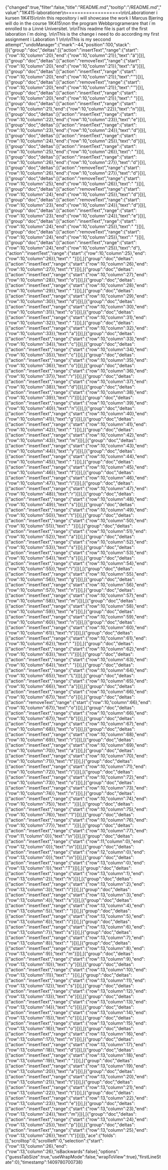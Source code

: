 {"changed":true,"filter":false,"title":"README.md","tooltip":"/README.md","value":"1IK415-laborationer\n===================\n\nLaborationer i kursen 1IK415\n\nIn this repository i will showcase the work I Marcus Bjering will do in the course 1IK415\non the program Webbprogramerare that i´m enrolled to a Linné Universitet. \n\nThis readme file is part of the first laboration i´m doing. \n\nThis is the change i need to do according my first assignment i Laboration 1 \n\n\nThis is my seccond attempt","undoManager":{"mark":-44,"position":100,"stack":[[{"group":"doc","deltas":[{"action":"insertText","range":{"start":{"row":10,"column":20},"end":{"row":10,"column":21}},"text":"ä"}]}],[{"group":"doc","deltas":[{"action":"removeText","range":{"start":{"row":10,"column":20},"end":{"row":10,"column":21}},"text":"ä"}]}],[{"group":"doc","deltas":[{"action":"insertText","range":{"start":{"row":10,"column":20},"end":{"row":10,"column":21}},"text":"'"}]}],[{"group":"doc","deltas":[{"action":"removeText","range":{"start":{"row":10,"column":20},"end":{"row":10,"column":21}},"text":"'"}]}],[{"group":"doc","deltas":[{"action":"insertText","range":{"start":{"row":10,"column":20},"end":{"row":10,"column":21}},"text":" "}]}],[{"group":"doc","deltas":[{"action":"insertText","range":{"start":{"row":10,"column":21},"end":{"row":10,"column":22}},"text":"n"}]}],[{"group":"doc","deltas":[{"action":"insertText","range":{"start":{"row":10,"column":22},"end":{"row":10,"column":23}},"text":"e"}]}],[{"group":"doc","deltas":[{"action":"insertText","range":{"start":{"row":10,"column":23},"end":{"row":10,"column":24}},"text":"d"}]}],[{"group":"doc","deltas":[{"action":"insertText","range":{"start":{"row":10,"column":24},"end":{"row":10,"column":25}},"text":"d"}]}],[{"group":"doc","deltas":[{"action":"insertText","range":{"start":{"row":10,"column":25},"end":{"row":10,"column":26}},"text":" "}]}],[{"group":"doc","deltas":[{"action":"insertText","range":{"start":{"row":10,"column":26},"end":{"row":10,"column":27}},"text":"d"}]}],[{"group":"doc","deltas":[{"action":"removeText","range":{"start":{"row":10,"column":26},"end":{"row":10,"column":27}},"text":"d"}]}],[{"group":"doc","deltas":[{"action":"removeText","range":{"start":{"row":10,"column":25},"end":{"row":10,"column":26}},"text":" "}]}],[{"group":"doc","deltas":[{"action":"removeText","range":{"start":{"row":10,"column":24},"end":{"row":10,"column":25}},"text":"d"}]}],[{"group":"doc","deltas":[{"action":"removeText","range":{"start":{"row":10,"column":23},"end":{"row":10,"column":24}},"text":"d"}]}],[{"group":"doc","deltas":[{"action":"insertText","range":{"start":{"row":10,"column":23},"end":{"row":10,"column":24}},"text":"e"}]}],[{"group":"doc","deltas":[{"action":"insertText","range":{"start":{"row":10,"column":24},"end":{"row":10,"column":25}},"text":" "}]}],[{"group":"doc","deltas":[{"action":"removeText","range":{"start":{"row":10,"column":24},"end":{"row":10,"column":25}},"text":" "}]}],[{"group":"doc","deltas":[{"action":"insertText","range":{"start":{"row":10,"column":24},"end":{"row":10,"column":25}},"text":"d"},{"action":"insertText","range":{"start":{"row":10,"column":25},"end":{"row":10,"column":26}},"text":" "}]}],[{"group":"doc","deltas":[{"action":"insertText","range":{"start":{"row":10,"column":26},"end":{"row":10,"column":27}},"text":"t"}]}],[{"group":"doc","deltas":[{"action":"insertText","range":{"start":{"row":10,"column":27},"end":{"row":10,"column":28}},"text":"o"}]}],[{"group":"doc","deltas":[{"action":"insertText","range":{"start":{"row":10,"column":28},"end":{"row":10,"column":29}},"text":" "}]}],[{"group":"doc","deltas":[{"action":"insertText","range":{"start":{"row":10,"column":29},"end":{"row":10,"column":30}},"text":"d"}]}],[{"group":"doc","deltas":[{"action":"insertText","range":{"start":{"row":10,"column":30},"end":{"row":10,"column":31}},"text":"o"}]}],[{"group":"doc","deltas":[{"action":"insertText","range":{"start":{"row":10,"column":31},"end":{"row":10,"column":32}},"text":" "}]}],[{"group":"doc","deltas":[{"action":"insertText","range":{"start":{"row":10,"column":32},"end":{"row":10,"column":33}},"text":"a"}]}],[{"group":"doc","deltas":[{"action":"insertText","range":{"start":{"row":10,"column":33},"end":{"row":10,"column":34}},"text":"c"}]}],[{"group":"doc","deltas":[{"action":"insertText","range":{"start":{"row":10,"column":34},"end":{"row":10,"column":35}},"text":"c"}]}],[{"group":"doc","deltas":[{"action":"insertText","range":{"start":{"row":10,"column":35},"end":{"row":10,"column":36}},"text":"o"}]}],[{"group":"doc","deltas":[{"action":"insertText","range":{"start":{"row":10,"column":36},"end":{"row":10,"column":37}},"text":"r"}]}],[{"group":"doc","deltas":[{"action":"insertText","range":{"start":{"row":10,"column":37},"end":{"row":10,"column":38}},"text":"d"}]}],[{"group":"doc","deltas":[{"action":"insertText","range":{"start":{"row":10,"column":38},"end":{"row":10,"column":39}},"text":"i"}]}],[{"group":"doc","deltas":[{"action":"insertText","range":{"start":{"row":10,"column":39},"end":{"row":10,"column":40}},"text":"n"}]}],[{"group":"doc","deltas":[{"action":"insertText","range":{"start":{"row":10,"column":40},"end":{"row":10,"column":41}},"text":"g"}]}],[{"group":"doc","deltas":[{"action":"insertText","range":{"start":{"row":10,"column":41},"end":{"row":10,"column":42}},"text":" "}]}],[{"group":"doc","deltas":[{"action":"insertText","range":{"start":{"row":10,"column":42},"end":{"row":10,"column":43}},"text":"m"}]}],[{"group":"doc","deltas":[{"action":"insertText","range":{"start":{"row":10,"column":43},"end":{"row":10,"column":44}},"text":"y"}]}],[{"group":"doc","deltas":[{"action":"insertText","range":{"start":{"row":10,"column":44},"end":{"row":10,"column":45}},"text":" "}]}],[{"group":"doc","deltas":[{"action":"insertText","range":{"start":{"row":10,"column":45},"end":{"row":10,"column":46}},"text":"f"}]}],[{"group":"doc","deltas":[{"action":"insertText","range":{"start":{"row":10,"column":46},"end":{"row":10,"column":47}},"text":"i"}]}],[{"group":"doc","deltas":[{"action":"insertText","range":{"start":{"row":10,"column":47},"end":{"row":10,"column":48}},"text":"r"}]}],[{"group":"doc","deltas":[{"action":"insertText","range":{"start":{"row":10,"column":48},"end":{"row":10,"column":49}},"text":"s"}]}],[{"group":"doc","deltas":[{"action":"insertText","range":{"start":{"row":10,"column":49},"end":{"row":10,"column":50}},"text":"t"}]}],[{"group":"doc","deltas":[{"action":"insertText","range":{"start":{"row":10,"column":50},"end":{"row":10,"column":51}},"text":" "}]}],[{"group":"doc","deltas":[{"action":"insertText","range":{"start":{"row":10,"column":51},"end":{"row":10,"column":52}},"text":"a"}]}],[{"group":"doc","deltas":[{"action":"insertText","range":{"start":{"row":10,"column":52},"end":{"row":10,"column":53}},"text":"s"}]}],[{"group":"doc","deltas":[{"action":"insertText","range":{"start":{"row":10,"column":53},"end":{"row":10,"column":54}},"text":"s"}]}],[{"group":"doc","deltas":[{"action":"insertText","range":{"start":{"row":10,"column":54},"end":{"row":10,"column":55}},"text":"i"}]}],[{"group":"doc","deltas":[{"action":"insertText","range":{"start":{"row":10,"column":55},"end":{"row":10,"column":56}},"text":"g"}]}],[{"group":"doc","deltas":[{"action":"insertText","range":{"start":{"row":10,"column":56},"end":{"row":10,"column":57}},"text":"n"}]}],[{"group":"doc","deltas":[{"action":"insertText","range":{"start":{"row":10,"column":57},"end":{"row":10,"column":58}},"text":"m"}]}],[{"group":"doc","deltas":[{"action":"insertText","range":{"start":{"row":10,"column":58},"end":{"row":10,"column":59}},"text":"e"}]}],[{"group":"doc","deltas":[{"action":"insertText","range":{"start":{"row":10,"column":59},"end":{"row":10,"column":60}},"text":"n"}]}],[{"group":"doc","deltas":[{"action":"insertText","range":{"start":{"row":10,"column":60},"end":{"row":10,"column":61}},"text":"t"}]}],[{"group":"doc","deltas":[{"action":"insertText","range":{"start":{"row":10,"column":61},"end":{"row":10,"column":62}},"text":" "}]}],[{"group":"doc","deltas":[{"action":"insertText","range":{"start":{"row":10,"column":62},"end":{"row":10,"column":63}},"text":"i"}]}],[{"group":"doc","deltas":[{"action":"insertText","range":{"start":{"row":10,"column":63},"end":{"row":10,"column":64}},"text":" "}]}],[{"group":"doc","deltas":[{"action":"insertText","range":{"start":{"row":10,"column":64},"end":{"row":10,"column":65}},"text":"L"}]}],[{"group":"doc","deltas":[{"action":"insertText","range":{"start":{"row":10,"column":65},"end":{"row":10,"column":66}},"text":"a"}]}],[{"group":"doc","deltas":[{"action":"insertText","range":{"start":{"row":10,"column":66},"end":{"row":10,"column":67}},"text":"o"}]}],[{"group":"doc","deltas":[{"action":"removeText","range":{"start":{"row":10,"column":66},"end":{"row":10,"column":67}},"text":"o"}]}],[{"group":"doc","deltas":[{"action":"insertText","range":{"start":{"row":10,"column":66},"end":{"row":10,"column":67}},"text":"b"}]}],[{"group":"doc","deltas":[{"action":"insertText","range":{"start":{"row":10,"column":67},"end":{"row":10,"column":68}},"text":"o"}]}],[{"group":"doc","deltas":[{"action":"insertText","range":{"start":{"row":10,"column":68},"end":{"row":10,"column":69}},"text":"r"}]}],[{"group":"doc","deltas":[{"action":"insertText","range":{"start":{"row":10,"column":69},"end":{"row":10,"column":70}},"text":"a"}]}],[{"group":"doc","deltas":[{"action":"insertText","range":{"start":{"row":10,"column":70},"end":{"row":10,"column":71}},"text":"t"}]}],[{"group":"doc","deltas":[{"action":"insertText","range":{"start":{"row":10,"column":71},"end":{"row":10,"column":72}},"text":"i"}]}],[{"group":"doc","deltas":[{"action":"insertText","range":{"start":{"row":10,"column":72},"end":{"row":10,"column":73}},"text":"o"}]}],[{"group":"doc","deltas":[{"action":"insertText","range":{"start":{"row":10,"column":73},"end":{"row":10,"column":74}},"text":"n"}]}],[{"group":"doc","deltas":[{"action":"insertText","range":{"start":{"row":10,"column":74},"end":{"row":10,"column":75}},"text":" "}]}],[{"group":"doc","deltas":[{"action":"insertText","range":{"start":{"row":10,"column":75},"end":{"row":10,"column":76}},"text":"1"}]}],[{"group":"doc","deltas":[{"action":"insertText","range":{"start":{"row":10,"column":76},"end":{"row":10,"column":77}},"text":" "}]}],[{"group":"doc","deltas":[{"action":"insertText","range":{"start":{"row":10,"column":77},"end":{"row":11,"column":0}},"text":"\n"}]}],[{"group":"doc","deltas":[{"action":"insertText","range":{"start":{"row":11,"column":0},"end":{"row":12,"column":0}},"text":"\n"}]}],[{"group":"doc","deltas":[{"action":"insertText","range":{"start":{"row":12,"column":0},"end":{"row":13,"column":0}},"text":"\n"}]}],[{"group":"doc","deltas":[{"action":"insertText","range":{"start":{"row":13,"column":0},"end":{"row":13,"column":1}},"text":"T"}]}],[{"group":"doc","deltas":[{"action":"insertText","range":{"start":{"row":13,"column":1},"end":{"row":13,"column":2}},"text":"h"}]}],[{"group":"doc","deltas":[{"action":"insertText","range":{"start":{"row":13,"column":2},"end":{"row":13,"column":3}},"text":"i"}]}],[{"group":"doc","deltas":[{"action":"insertText","range":{"start":{"row":13,"column":3},"end":{"row":13,"column":4}},"text":"s"}]}],[{"group":"doc","deltas":[{"action":"insertText","range":{"start":{"row":13,"column":4},"end":{"row":13,"column":5}},"text":" "}]}],[{"group":"doc","deltas":[{"action":"insertText","range":{"start":{"row":13,"column":5},"end":{"row":13,"column":6}},"text":"i"}]}],[{"group":"doc","deltas":[{"action":"insertText","range":{"start":{"row":13,"column":6},"end":{"row":13,"column":7}},"text":"s"}]}],[{"group":"doc","deltas":[{"action":"insertText","range":{"start":{"row":13,"column":7},"end":{"row":13,"column":8}},"text":" "}]}],[{"group":"doc","deltas":[{"action":"insertText","range":{"start":{"row":13,"column":8},"end":{"row":13,"column":9}},"text":"m"}]}],[{"group":"doc","deltas":[{"action":"insertText","range":{"start":{"row":13,"column":9},"end":{"row":13,"column":10}},"text":"y"}]}],[{"group":"doc","deltas":[{"action":"insertText","range":{"start":{"row":13,"column":10},"end":{"row":13,"column":11}},"text":" "}]}],[{"group":"doc","deltas":[{"action":"insertText","range":{"start":{"row":13,"column":11},"end":{"row":13,"column":12}},"text":"s"}]}],[{"group":"doc","deltas":[{"action":"insertText","range":{"start":{"row":13,"column":12},"end":{"row":13,"column":13}},"text":"e"}]}],[{"group":"doc","deltas":[{"action":"insertText","range":{"start":{"row":13,"column":13},"end":{"row":13,"column":14}},"text":"c"}]}],[{"group":"doc","deltas":[{"action":"insertText","range":{"start":{"row":13,"column":14},"end":{"row":13,"column":15}},"text":"c"}]}],[{"group":"doc","deltas":[{"action":"insertText","range":{"start":{"row":13,"column":15},"end":{"row":13,"column":16}},"text":"o"}]}],[{"group":"doc","deltas":[{"action":"insertText","range":{"start":{"row":13,"column":16},"end":{"row":13,"column":17}},"text":"n"}]}],[{"group":"doc","deltas":[{"action":"insertText","range":{"start":{"row":13,"column":17},"end":{"row":13,"column":18}},"text":"d"}]}],[{"group":"doc","deltas":[{"action":"insertText","range":{"start":{"row":13,"column":18},"end":{"row":13,"column":19}},"text":" "}]}],[{"group":"doc","deltas":[{"action":"insertText","range":{"start":{"row":13,"column":19},"end":{"row":13,"column":20}},"text":"a"}]}],[{"group":"doc","deltas":[{"action":"insertText","range":{"start":{"row":13,"column":20},"end":{"row":13,"column":21}},"text":"t"}]}],[{"group":"doc","deltas":[{"action":"insertText","range":{"start":{"row":13,"column":21},"end":{"row":13,"column":22}},"text":"t"}]}],[{"group":"doc","deltas":[{"action":"insertText","range":{"start":{"row":13,"column":22},"end":{"row":13,"column":23}},"text":"e"}]}],[{"group":"doc","deltas":[{"action":"insertText","range":{"start":{"row":13,"column":23},"end":{"row":13,"column":24}},"text":"m"}]}],[{"group":"doc","deltas":[{"action":"insertText","range":{"start":{"row":13,"column":24},"end":{"row":13,"column":25}},"text":"p"}]}],[{"group":"doc","deltas":[{"action":"insertText","range":{"start":{"row":13,"column":25},"end":{"row":13,"column":26}},"text":"t"}]}]]},"ace":{"folds":[],"scrolltop":0,"scrollleft":0,"selection":{"start":{"row":13,"column":26},"end":{"row":13,"column":26},"isBackwards":false},"options":{"guessTabSize":true,"useWrapMode":false,"wrapToView":true},"firstLineState":0},"timestamp":1409780700738}
